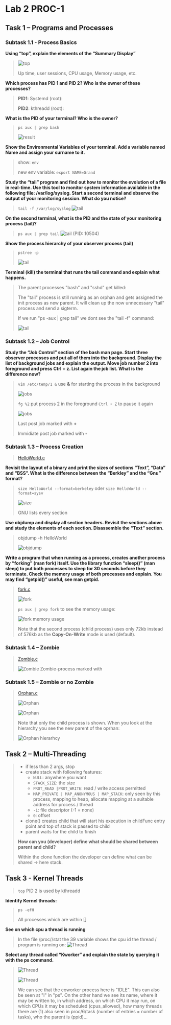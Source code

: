 # Lab 2 PROC-1

## Task 1 – Programs and Processes

### Subtask 1.1 - Process Basics

**Using “top”, explain the elements of the “Summary Display”**

>![top](./img/top_explenation.png)
> 
> Up time, user sessions, CPU usage, Memory usage, etc. 

**Which process has PID 1 and PID 2? Who is the owner of these processes?**
> **PID1**: Systemd (root):
>
> **PID2**: kthreadd (root):

**What is the PID of your terminal? Who is the owner?**
>`ps aux | grep bash` 
> 
> ![result](./img/bash_process.png)

**Show the Environmental Variables of your terminal. Add a variable named Name and assign your surname to it.**
> show: `env`
> 
> new env variable: `export NAME=Grand`

**Study the “tail” program and find out how to monitor the evolution of a file in real-time. Use this tool to monitor system information available in the following file: /var/log/syslog. Start a second terminal and observe the output of your monitoring session. What do you notice?**
> `tail -f /var/log/syslog`
> ![tail](./img/tail.png)

**On the second terminal, what is the PID and the state of your monitoring process (tail)?**
> `ps aux | grep tail`
> ![tail](./img/tail_2.png) (PID: 10504)

**Show the process hierarchy of your observer process (tail)**
> `pstree -p`
> 
> ![tail](./img/tail_process_hierarchy.png) 

**Terminal (kill) the terminal that runs the tail command and explain what happens.**
> The parent processes "bash" and "sshd" get killed:
>
> The "tail" process is still running as an orphan and gets assigned the init process as new parent. It will clean up the now unnecessary "tail" process and send a sigterm.
>
> If we run "ps -aux | grep tail" we dont see the "tail -f" command:
>
> ![tail](./img/tail_4.png) 

### Subtask 1.2 – Job Control

**Study the “Job Control” section of the bash man page. Start three observer processes and put all of
them into the background. Display the list of background jobs and explain the output.
Move job number 2 into foreground and press Ctrl + z. List again the job list. What is the difference
now?**

>`vim /etc/temp/1 &` 
> use **&** for starting the process in the background
> 
> ![jobs](./img/jobs.png)
> 
> `fg %2` put process 2 in the foreground
> `Ctrl + Z` to pause it again
> 
> ![jobs](./img/jobs_2.png)
> 
> Last post job marked with **+**
> 
> Immidiate post job marked with **-**


### Subtask 1.3 – Process Creation
> [HelloWorld.c](./code/HelloWorld.c)

**Revisit the layout of a binary and print the sizes of sections “Text”, “Data” and “BSS”. What is the
difference between the “Berkley” and the “Gnu” format?**
> `size HelloWorld --format=berkeley` oder `size HelloWorld --format=sysv`
> 
> ![size](./img/size.png)
> 
> GNU lists every section 

**Use objdump and display all section headers. Revisit the sections above and study the elements of
each section. Disassemble the “Text” section.**
> objdump -h HelloWorld
> 
> ![objdump](./img/objdump.png)

**Write a program that when running as a process, creates another process by “forking” (man fork)
itself. Use the library function “sleep()” (man sleep) to put both processes to sleep for 30 seconds
before they terminate. Check the memory usage of both processes and explain. You may find
“getpid()” useful, see man getpid.**
> [fork.c](./code/fork.c)
> 
> ![fork](./img/fork.png)
> 
> `ps aux | grep fork` to see the memory usage:
> 
> ![fork memory usage](./img/fork_memory.png)
> 
> Note that the second process (child process) uses only 72kb instead of 576kb as the **Copy-On-Write** mode is used (default).

### Subtask 1.4 – Zombie
> [Zombie.c](./code/Zombie.c)
> 
> ![Zombie](./img/zombie.png) Zombie-process marked with **<defunc>**

### Subtask 1.5 – Zombie or no Zombie
> [Orphan.c](./code/Orphan.c)
> 
> ![Orphan](./img/Orphan.png)
> 
> ![Orphan](./img/Orphan_2.png)
> 
> Note that only the child process is shown. When you look at the hierarchy you see the new parent of the oprhan:
> 
> ![Orphan hierarhcy](./img/Orphan_hierarchy.png)

## Task 2 – Multi-Threading
> * if less than 2 args, stop
> * create stack with following features:
>   * `NULL`: anywhere you want
>   * `STACK_SIZE`: the size
>   * `PROT_READ |PROT_WRITE`: read / write access permitted
>   * `MAP_PRIVATE | MAP_ANONYMOUS | MAP_STACK`: only seen by this process, mapping to heap, allocate mapping at a suitable address for process / thread
>   * `-1`: file descriptor (-1 = none)
>   * `0`: offset
> * clone() creates child that will start his execution in childFunc entry point and top of stack is passed to child
> * parent waits for the child to finish
>
> **How can you (developer) define what should be shared between parent and child?**
>  
> Within the clone function the developer can define what can be shared -> here stack. 
  
## Task 3 - Kernel Threads
> `top` PID 2 is used by kthreadd

**Identify Kernel threads:**
> `ps -efH`
> 
> All processes which are within []

**See on which cpu a thread is running**
> In the file /proc/<PID>/stat the 39 variable shows the cpu id the thread / program is running on:
> ![Thread](./img/threads.png)

**Select any thread called “Kworker” and explain the state by querying it with the ps command.**
>
> ![Thread](./img/threads_2.png)
>
> ![Thread](./img/threads_3.png)
>
>We can see that the coworker process here is "IDLE". This can also be seen at "I" in "ps". On the other hand we see its name, where it may be written to, in which address, on which CPU it may run, on which CPUs it may be scheduled (cpus_allowed), how many threads there are (1) also seen in proc/6/task (number of entries = number of tasks), who the parent is (ppid)...
